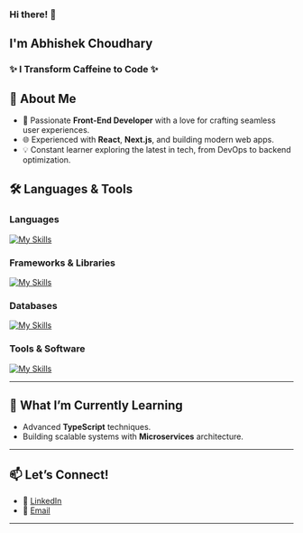 ### Hi there! 👋  
## I'm Abhishek Choudhary  

### ✨ I Transform Caffeine to Code ✨  


## 🚀 About Me  
- 🌟 Passionate **Front-End Developer** with a love for crafting seamless user experiences.  
- 🌐 Experienced with **React**, **Next.js**, and building modern web apps.  
- 💡 Constant learner exploring the latest in tech, from DevOps to backend optimization.  


## 🛠️ Languages & Tools  

### **Languages**  
[![My Skills](https://skillicons.dev/icons?i=ts,js,php,dotnet,java,css&perline=6)](https://skillicons.dev)

### **Frameworks & Libraries**  
[![My Skills](https://skillicons.dev/icons?i=react,nextjs,tailwindcss,bootstrap,express,nodejs&perline=6)](https://skillicons.dev)

### **Databases**  
[![My Skills](https://skillicons.dev/icons?i=mongo,mysql,firebase,postgres&perline=4)](https://skillicons.dev)

### **Tools & Software**  
[![My Skills](https://skillicons.dev/icons?i=git,androidstudio,xd,figma,wordpress,ps&perline=6)](https://skillicons.dev)

---

## 🌱 What I’m Currently Learning  
- Advanced **TypeScript** techniques.  
- Building scalable systems with **Microservices** architecture.  

---

## 📫 Let’s Connect!  
- 💼 [LinkedIn](https://www.linkedin.com/in/choudharyabhishekk/)  
- 📨 [Email](mailto:Choudharyabhishekk@gmail.com)  

---
